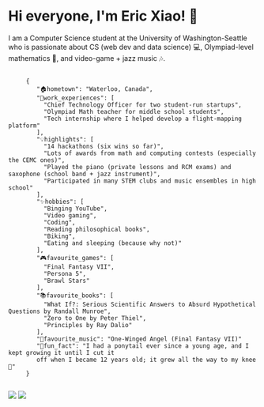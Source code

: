 
<h1>Hi everyone, I'm Eric Xiao! 👋</h1>
<p>I am a Computer Science student at the University of Washington-Seattle who is passionate about CS (web dev and data science) 💻, Olympiad-level mathematics 📐, and video-game + jazz music 🎶.</p>

<pre>
  <code>
     {
        "🏠hometown": "Waterloo, Canada",
        "💼work_experiences": [
          "Chief Technology Officer for two student-run startups",
          "Olympiad Math teacher for middle school students",
          "Tech internship where I helped develop a flight-mapping platform"
        ],
        "💡highlights": [
          "14 hackathons (six wins so far)",
          "Lots of awards from math and computing contests (especially the CEMC ones)",
          "Played the piano (private lessons and RCM exams) and saxophone (school band + jazz instrument)",
          "Participated in many STEM clubs and music ensembles in high school"
        ],
        "✨hobbies": [
          "Binging YouTube",
          "Video gaming",
          "Coding",
          "Reading philosophical books",
          "Biking",
          "Eating and sleeping (because why not)"
        ],
        "🎮favourite_games": [
          "Final Fantasy VII",
          "Persona 5",
          "Brawl Stars"
        ],
        "📚favourite_books": [
          "What If?: Serious Scientific Answers to Absurd Hypothetical Questions by Randall Munroe",
          "Zero to One by Peter Thiel",
          "Principles by Ray Dalio"
        ],
        "🎵favourite_music": "One-Winged Angel (Final Fantasy VII)"
        "👀fun_fact": "I had a ponytail ever since a young age, and I kept growing it until I cut it
        off when I became 12 years old; it grew all the way to my knee 👀"
     }
  </code>
</pre>

<img src="https://github-readme-stats.vercel.app/api?username=mathlord2&show_icons=true&theme=radical&hide=issues,contribs"/>
<img src="https://github-readme-stats.vercel.app/api/top-langs/?username=mathlord2&layout=compact"/>

